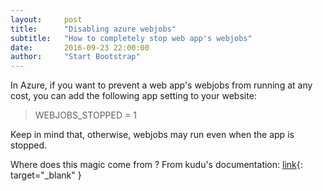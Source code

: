 ```yaml
---
layout:     post
title:      "Disabling azure webjobs"
subtitle:   "How to completely stop web app's webjobs"
date:       2016-09-23 22:00:00
author:     "Start Bootstrap"
---
```


In Azure, if you want to prevent a web app's webjobs from running at any cost, you can add the following app setting to your website:

<blockquote>WEBJOBS_STOPPED = 1</blockquote>

Keep in mind that, otherwise, webjobs may run even when the app is stopped.

Where does this magic come from ? From kudu's documentation: [link](https://github.com/projectkudu/kudu/wiki/Web-Jobs){: target="_blank" }
